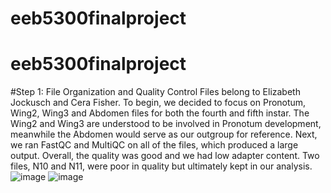 # eeb5300finalproject
# eeb5300finalproject
#Step 1: File Organization and Quality Control
Files belong to Elizabeth Jockusch and Cera Fisher. To begin, we decided to focus on Pronotum, Wing2, Wing3 and Abdomen files for both the fourth and fifth instar. The Wing2 and Wing3 are understood to be involved in Pronotum development, meanwhile the Abdomen would serve as our outgroup for reference. Next, we ran FastQC and MultiQC on all of the files, which produced a large output. Overall, the quality was good and we had low adapter content. Two files, N10 and N11, were poor in quality but ultimately kept in our analysis.
![image](https://user-images.githubusercontent.com/44265751/116928382-fbeab900-ac2a-11eb-8dd7-58ae36c96b23.png)
![image](https://user-images.githubusercontent.com/44265751/116928419-0b6a0200-ac2b-11eb-8d1a-e961253c2946.png)
